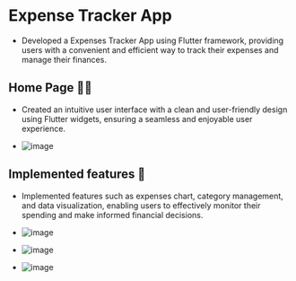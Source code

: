 # Expense Tracker App
- Developed a Expenses Tracker App using Flutter framework, providing users with a
convenient and efficient way to track their expenses and manage their finances.

## Home Page 👨‍💻
- Created an intuitive user interface with a clean and user-friendly design using Flutter widgets, ensuring a seamless and enjoyable user experience.

- ![image](https://github.com/Tauseef-sheikh-au28/Flutter-Project-s/assets/94850129/1b8b7ad1-f4f4-46ec-a15c-ab9be7390c58)

## Implemented features 💬
- Implemented features such as expenses chart, category management, and data
visualization, enabling users to effectively monitor their spending and make informed
financial decisions.

- ![image](https://github.com/Tauseef-sheikh-au28/Flutter-Project-s/assets/94850129/28e0e806-1249-420a-b2ec-de9f0b90a937)

- ![image](https://github.com/Tauseef-sheikh-au28/Flutter-Project-s/assets/94850129/68a3288f-5b78-4c26-958f-d7d0c88e97e7)
  
- ![image](https://github.com/Tauseef-sheikh-au28/Flutter-Project-s/assets/94850129/c9f43f1a-b0f0-4d01-9f24-622f6f194d75)
